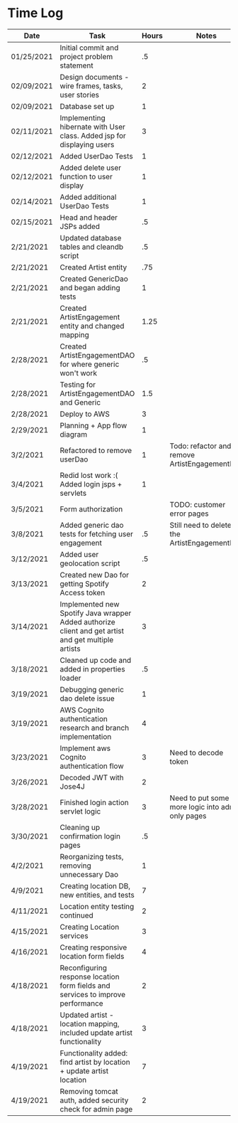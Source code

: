 # Time Log

| Date | Task | Hours | Notes|
|------|------|-------|------|
|01/25/2021|Initial commit and project problem statement |.5 ||
|02/09/2021|Design documents - wire frames, tasks, user stories |2||
|02/09/2021|Database set up |1||
|02/11/2021|Implementing hibernate with User class. Added jsp for displaying users|3||
|02/12/2021|Added UserDao Tests |1||
|02/12/2021|Added delete user function to user display|1||
|02/14/2021|Added additional UserDao Tests |1||
|02/15/2021|Head and header JSPs added|.5||
|2/21/2021|Updated database tables and cleandb script|.5||
|2/21/2021|Created Artist entity|.75||
|2/21/2021|Created GenericDao and began adding tests|1||
|2/21/2021|Created ArtistEngagement entity and changed mapping|1.25||
|2/28/2021|Created ArtistEngagementDAO for where generic won't work|.5||
|2/28/2021|Testing for ArtistEngagementDAO and Generic |1.5||
|2/28/2021|Deploy to AWS|3||
|2/29/2021|Planning + App flow diagram| 1||
|3/2/2021|Refactored to remove userDao|1|Todo: refactor and remove ArtistEngagementDao|
|3/4/2021|Redid lost work :( <br> Added login jsps + servlets|1||
|3/5/2021|Form authorization||TODO: customer error pages|1|
|3/8/2021|Added generic dao tests for fetching user engagement|.5|Still need to delete the ArtistEngagementDao|
|3/12/2021|Added user geolocation script|.5||
|3/13/2021|Created new Dao for getting Spotify Access token|2||
|3/14/2021|Implemented new Spotify Java wrapper <br> Added authorize client and get artist and get multiple artists|3||
|3/18/2021|Cleaned up code and added in properties loader|.5||
|3/19/2021|Debugging generic dao delete issue|1||
|3/19/2021|AWS Cognito authentication research and branch implementation |4||
|3/23/2021|Implement aws Cognito authentication flow|3|Need to decode token|
|3/26/2021|Decoded JWT with Jose4J|2||
|3/28/2021|Finished login action servlet logic|3|Need to put some more logic into admin only pages|
|3/30/2021|Cleaning up confirmation login pages|.5||
|4/2/2021|Reorganizing tests, removing unnecessary Dao|1||
|4/9/2021|Creating location DB, new entities, and tests|7||
|4/11/2021|Location entity testing continued|2||
|4/15/2021|Creating Location services |3||
|4/16/2021|Creating responsive location form fields|4||
|4/18/2021|Reconfiguring response location form fields and services to improve performance|2||
|4/18/2021|Updated artist - location mapping, included update artist functionality|3||
|4/19/2021|Functionality added: find artist by location + update artist location|7||
|4/19/2021|Removing tomcat auth, added security check for admin page|2||





